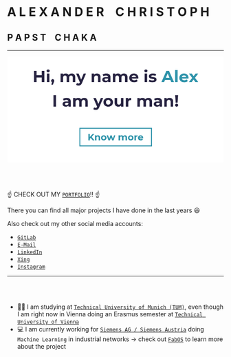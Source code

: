# A L E X A N D E R &nbsp;&nbsp; C H R I S T O P H

## P A P S T &nbsp;&nbsp; C H A K A

----

<a href = "https://papstchaka.github.io/myportfolio/" target = "_blank" align = "center">
    <img src="assets/title.png" alt="Title"/>
</a>

<br></br>

:point_up: CHECK OUT MY [`PORTFOLIO`](https://papstchaka.github.io/myportfolio/)!! :point_up:

There you can find all major projects I have done in the last years :smiley:

Also check out my other social media accounts:

- [`GitLab`](https://gitlab.com/papstchaka)
- [`E-Mail`](mailto:alexander.christoph@tum.de)
- [`LinkedIn`](https://www.linkedin.com/in/alex-christoph/)
- [`Xing`](https://www.xing.com/profile/Alexander_Christoph10)
- [`Instagram`](https://z-p42.www.instagram.com/papstchaka/)

----

<br></br>

- :man_student: I am studying at [`Technical University of Munich (TUM)`](https://www.tum.de/en/), even though I am right now in Vienna doing an Erasmus semester at [`Technical University of Vienna`](https://www.tuwien.at/en/)
- :computer: I am currently working for [`Siemens AG / Siemens Austria`](https://www.siemens.com/global/en.html) doing `Machine Learning` in industrial networks &rightarrow; check out [`FabOS`](https://www.fab-os.org/) to learn more about the project
